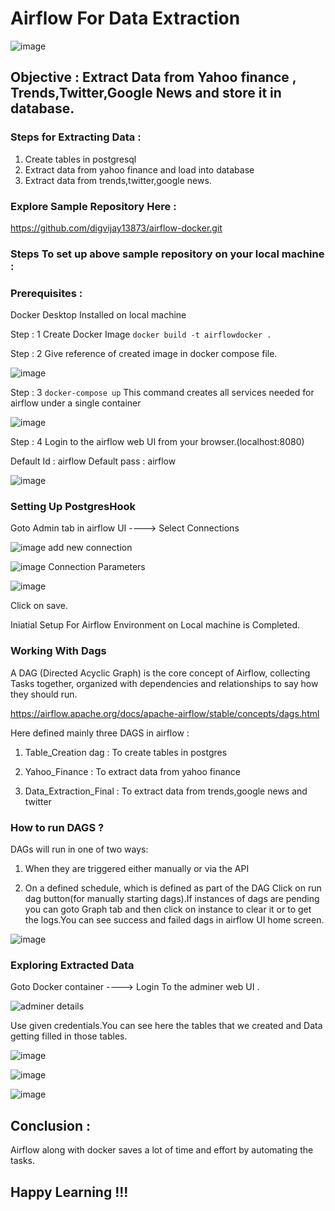 # Airflow For Data Extraction

![image](https://user-images.githubusercontent.com/71278693/155889010-af56c5dc-1fb2-4682-b020-e64ac15520a5.png)

## Objective : Extract Data from Yahoo finance , Trends,Twitter,Google News and store it in database.

### Steps for Extracting Data :

1. Create tables in postgresql
2. Extract data from yahoo finance and load into database
3. Extract data from trends,twitter,google news.

### Explore Sample Repository Here :
https://github.com/digvijay13873/airflow-docker.git

### Steps To set up above sample repository on your local machine :

### Prerequisites :
Docker Desktop Installed on local machine

Step : 1
Create Docker Image
```docker build -t airflowdocker .```

Step : 2
Give reference of created image in docker compose file.

![image](https://user-images.githubusercontent.com/71278693/155889965-8064db26-183e-48f0-b1cf-e962c7b104d3.png)

Step : 3
``` docker-compose up ```
This command creates all services needed for airflow under a single container

![image](https://user-images.githubusercontent.com/71278693/155887830-1c3a6757-1468-47f9-81e4-bdc325d15e3c.png)

Step : 4
Login to the airflow web UI from your browser.(localhost:8080)

Default Id : airflow
Default pass : airflow

![image](https://user-images.githubusercontent.com/71278693/155887888-0fc50eee-988d-426b-8e03-a7a873c7f8cc.png)

### Setting Up PostgresHook

Goto Admin tab in airflow UI ----> Select Connections

![image](https://user-images.githubusercontent.com/71278693/155888632-e06e0750-ccbe-4c2b-8010-4d575d9040d4.png)
add new connection

![image](https://user-images.githubusercontent.com/71278693/155888688-1451dd11-b2bf-4b74-bb5a-d31fa7827153.png)
Connection Parameters

![image](https://user-images.githubusercontent.com/71278693/155888705-fe8ee113-2682-4b4f-a998-099d45b1aa17.png)

Click on save.

Iniatial Setup For Airflow Environment on Local machine is Completed.


### Working With Dags

A DAG (Directed Acyclic Graph) is the core concept of Airflow, collecting Tasks together, organized with dependencies and relationships to say how they should run.

https://airflow.apache.org/docs/apache-airflow/stable/concepts/dags.html

Here defined mainly three DAGS in airflow :

1. Table_Creation dag : To create tables in postgres

2. Yahoo_Finance : To extract data from yahoo finance

3. Data_Extraction_Final : To extract data from trends,google news and twitter

### How to run DAGS ?

DAGs will run in one of two ways:

1. When they are triggered either manually or via the API

2. On a defined schedule, which is defined as part of the DAG
Click on run dag button(for manually starting dags).If instances of dags are pending you can goto Graph tab and then click on instance to clear it or to get the logs.You can see success and failed dags in airflow UI home screen.

![image](https://user-images.githubusercontent.com/71278693/155888209-5efddc5c-d352-43aa-a923-e31ded9928f3.png)

### Exploring Extracted Data

Goto Docker container ----> Login To the adminer web UI .

![adminer details](https://user-images.githubusercontent.com/71278693/155890063-dcdbc6cf-732e-43fa-911b-143808ac3360.png)

Use given credentials.You can see here the tables that we created and Data getting filled in those tables.

![image](https://user-images.githubusercontent.com/71278693/155888376-2879e4b4-bb30-441b-92e8-ef52d0d97f18.png)

![image](https://user-images.githubusercontent.com/71278693/155888381-b622b6dd-d669-431f-8469-3efed346a5c7.png)

![image](https://user-images.githubusercontent.com/71278693/155888408-75027c2e-eaa0-4152-b880-379aef1476e2.png)


## Conclusion :

Airflow along with docker saves a lot of time and effort by automating the tasks.

## Happy Learning !!!







